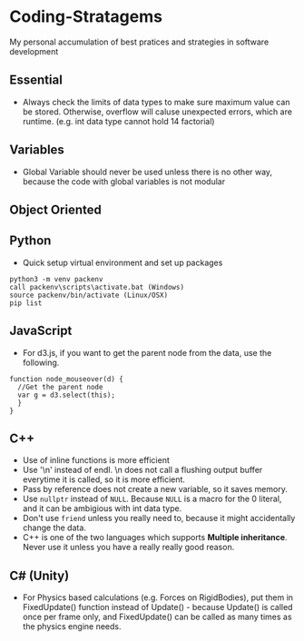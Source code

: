 # Coding-Stratagems
My personal accumulation of best pratices and strategies in software development

## Essential
- Always check the limits of data types to make sure maximum value can be stored. Otherwise, overflow will caluse unexpected errors, which are runtime. (e.g. int data type cannot hold 14 factorial)

## Variables 
- Global Variable should never be used unless there is no other way, because the code with global variables is not modular


## Object Oriented


## Python
- Quick setup virtual environment and set up packages
```
python3 -m venv packenv
call packenv\scripts\activate.bat (Windows)
source packenv/bin/activate (Linux/OSX)
pip list
```

## JavaScript
- For d3.js, if you want to get the parent node from the data, use the following.
```
function node_mouseover(d) {
  //Get the parent node
  var g = d3.select(this);
  }
}
```

## C++
- Use of inline functions is more efficient
- Use '\n' instead of endl. \n does not call a flushing output buffer everytime it is called, so it is more efficient.
- Pass by reference does not create a new variable, so it saves memory.
- Use ``nullptr`` instead of ``NULL``. Because ``NULL`` is a macro for the 0 literal, and it can be ambigious with int data type.
- Don't use ``friend`` unless you really need to, because it might accidentally change the data.
- C++ is one of the two languages which supports **Multiple inheritance**. Never use it unless you have a really really good reason.

## C# (Unity)
- For Physics based calculations (e.g. Forces on RigidBodies), put them in FixedUpdate() function instead of Update() - because Update() is called once per frame only, and FixedUpdate() can be called as many times as the physics engine needs.
